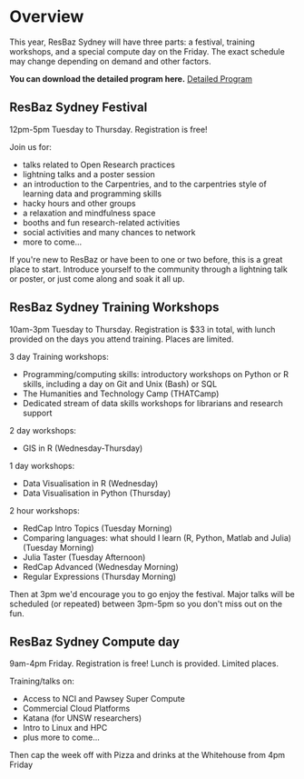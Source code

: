 # Overview

This year, ResBaz Sydney will have three parts: a festival, training workshops, and a special compute day on the Friday. The exact schedule may change depending on demand and other factors. 

**You can download the detailed program here.** 
[Detailed Program](/sydney/resbaz2019_program.pdf)

## ResBaz Sydney Festival

12pm-5pm Tuesday to Thursday. Registration is free!

Join us for:
- talks related to Open Research practices
- lightning talks and a poster session
- an introduction to the Carpentries, and to the carpentries style of learning data and programming skills
- hacky hours and other groups
- a relaxation and mindfulness space
- booths and fun research-related activities
- social activities and many chances to network
- more to come...

If you're new to ResBaz or have been to one or two before, this is a great place to start. Introduce yourself to the community through a lightning talk or poster, or just come along and soak it all up.

## ResBaz Sydney Training Workshops

10am-3pm Tuesday to Thursday. Registration is $33 in total, with lunch provided on the days you attend training. Places are limited.

3 day Training workshops:
- Programming/computing skills: introductory workshops on Python or R skills, including a day on Git and Unix (Bash) or SQL
- The Humanities and Technology Camp (THATCamp)
- Dedicated stream of data skills workshops for librarians and research support

2 day workshops:
- GIS in R (Wednesday-Thursday)

1 day workshops:
- Data Visualisation in R (Wednesday)
- Data Visualisation in Python (Thursday)

2 hour workshops:
- RedCap Intro Topics (Tuesday Morning)
- Comparing languages: what should I learn (R, Python, Matlab and Julia) (Tuesday Morning)
- Julia Taster (Tuesday Afternoon)
- RedCap Advanced (Wednesday Morning)
- Regular Expressions (Thursday Morning)

Then at 3pm we'd encourage you to go enjoy the festival. Major talks will be scheduled (or repeated) between 3pm-5pm so you don't miss out on the fun.

## ResBaz Sydney Compute day

9am-4pm Friday. Registration is free! Lunch is provided. Limited places.

Training/talks on:
- Access to NCI and Pawsey Super Compute
- Commercial Cloud Platforms
- Katana (for UNSW researchers)
- Intro to Linux and HPC
- plus more to come...

Then cap the week off with Pizza and drinks at the Whitehouse from 4pm Friday
